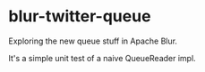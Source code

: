 blur-twitter-queue
==================

Exploring the new queue stuff in Apache Blur.

It's a simple unit test of a naive QueueReader impl.  

